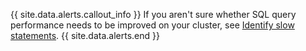 {{ site.data.alerts.callout_info }}
If you aren't sure whether SQL query performance needs to be improved on your cluster, see [Identify slow statements](query-behavior-troubleshooting.html#identify-slow-statements).
{{ site.data.alerts.end }}